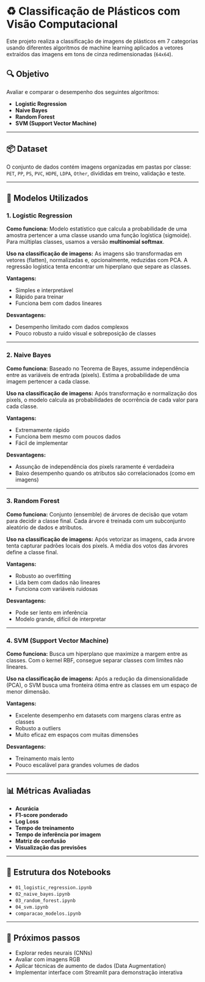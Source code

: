 # ♻️ Classificação de Plásticos com Visão Computacional

Este projeto realiza a classificação de imagens de plásticos em 7 categorias usando diferentes algoritmos de machine learning aplicados a vetores extraídos das imagens em tons de cinza redimensionadas (`64x64`).

## 🔍 Objetivo

Avaliar e comparar o desempenho dos seguintes algoritmos:

* **Logistic Regression**
* **Naive Bayes**
* **Random Forest**
* **SVM (Support Vector Machine)**

---

## 📦 Dataset

O conjunto de dados contém imagens organizadas em pastas por classe: `PET`, `PP`, `PS`, `PVC`, `HDPE`, `LDPA`, `Other`, divididas em treino, validação e teste.

---

## 🤖 Modelos Utilizados

### 1. Logistic Regression

**Como funciona:**
Modelo estatístico que calcula a probabilidade de uma amostra pertencer a uma classe usando uma função logística (sigmoide). Para múltiplas classes, usamos a versão **multinomial softmax**.

**Uso na classificação de imagens:**
As imagens são transformadas em vetores (flatten), normalizadas e, opcionalmente, reduzidas com PCA. A regressão logística tenta encontrar um hiperplano que separe as classes.

**Vantagens:**

* Simples e interpretável
* Rápido para treinar
* Funciona bem com dados lineares

**Desvantagens:**

* Desempenho limitado com dados complexos
* Pouco robusto a ruído visual e sobreposição de classes

---

### 2. Naive Bayes

**Como funciona:**
Baseado no Teorema de Bayes, assume independência entre as variáveis de entrada (pixels). Estima a probabilidade de uma imagem pertencer a cada classe.

**Uso na classificação de imagens:**
Após transformação e normalização dos pixels, o modelo calcula as probabilidades de ocorrência de cada valor para cada classe.

**Vantagens:**

* Extremamente rápido
* Funciona bem mesmo com poucos dados
* Fácil de implementar

**Desvantagens:**

* Assunção de independência dos pixels raramente é verdadeira
* Baixo desempenho quando os atributos são correlacionados (como em imagens)

---

### 3. Random Forest

**Como funciona:**
Conjunto (ensemble) de árvores de decisão que votam para decidir a classe final. Cada árvore é treinada com um subconjunto aleatório de dados e atributos.

**Uso na classificação de imagens:**
Após vetorizar as imagens, cada árvore tenta capturar padrões locais dos pixels. A média dos votos das árvores define a classe final.

**Vantagens:**

* Robusto ao overfitting
* Lida bem com dados não lineares
* Funciona com variáveis ruidosas

**Desvantagens:**

* Pode ser lento em inferência
* Modelo grande, difícil de interpretar

---

### 4. SVM (Support Vector Machine)

**Como funciona:**
Busca um hiperplano que maximize a margem entre as classes. Com o kernel RBF, consegue separar classes com limites não lineares.

**Uso na classificação de imagens:**
Após a redução da dimensionalidade (PCA), o SVM busca uma fronteira ótima entre as classes em um espaço de menor dimensão.

**Vantagens:**

* Excelente desempenho em datasets com margens claras entre as classes
* Robusto a outliers
* Muito eficaz em espaços com muitas dimensões

**Desvantagens:**

* Treinamento mais lento
* Pouco escalável para grandes volumes de dados

---

## 📊 Métricas Avaliadas

* **Acurácia**
* **F1-score ponderado**
* **Log Loss**
* **Tempo de treinamento**
* **Tempo de inferência por imagem**
* **Matriz de confusão**
* **Visualização das previsões**

---

## 📁 Estrutura dos Notebooks

* `01_logistic_regression.ipynb`
* `02_naive_bayes.ipynb`
* `03_random_forest.ipynb`
* `04_svm.ipynb`
* `comparacao_modelos.ipynb`

---

## 🚀 Próximos passos

* Explorar redes neurais (CNNs)
* Avaliar com imagens RGB
* Aplicar técnicas de aumento de dados (Data Augmentation)
* Implementar interface com Streamlit para demonstração interativa
